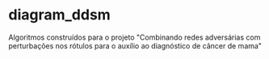 # diagram_ddsm
Algoritmos construídos para o projeto "Combinando redes adversárias com perturbações nos rótulos para o auxílio ao diagnóstico de câncer de mama"
